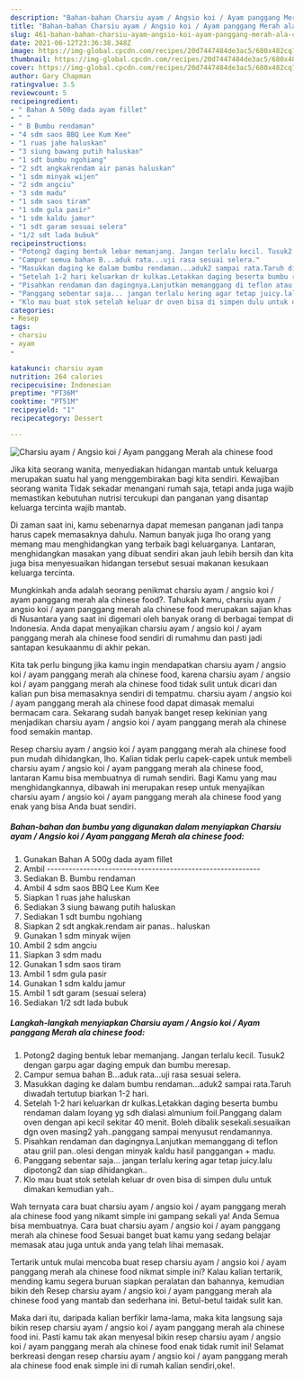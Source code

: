 ```yaml
---
description: "Bahan-bahan Charsiu ayam / Angsio koi / Ayam panggang Merah ala chinese food yang enak dan Mudah Dibuat"
title: "Bahan-bahan Charsiu ayam / Angsio koi / Ayam panggang Merah ala chinese food yang enak dan Mudah Dibuat"
slug: 461-bahan-bahan-charsiu-ayam-angsio-koi-ayam-panggang-merah-ala-chinese-food-yang-enak-dan-mudah-dibuat
date: 2021-06-12T23:36:38.348Z
image: https://img-global.cpcdn.com/recipes/20d7447484de3ac5/680x482cq70/charsiu-ayam-angsio-koi-ayam-panggang-merah-ala-chinese-food-foto-resep-utama.jpg
thumbnail: https://img-global.cpcdn.com/recipes/20d7447484de3ac5/680x482cq70/charsiu-ayam-angsio-koi-ayam-panggang-merah-ala-chinese-food-foto-resep-utama.jpg
cover: https://img-global.cpcdn.com/recipes/20d7447484de3ac5/680x482cq70/charsiu-ayam-angsio-koi-ayam-panggang-merah-ala-chinese-food-foto-resep-utama.jpg
author: Gary Chapman
ratingvalue: 3.5
reviewcount: 5
recipeingredient:
- " Bahan A 500g dada ayam fillet"
- " "
- " B Bumbu rendaman"
- "4 sdm saos BBQ Lee Kum Kee"
- "1 ruas jahe haluskan"
- "3 siung bawang putih haluskan"
- "1 sdt bumbu ngohiang"
- "2 sdt angkakrendam air panas haluskan"
- "1 sdm minyak wijen"
- "2 sdm angciu"
- "3 sdm madu"
- "1 sdm saos tiram"
- "1 sdm gula pasir"
- "1 sdm kaldu jamur"
- "1 sdt garam sesuai selera"
- "1/2 sdt lada bubuk"
recipeinstructions:
- "Potong2 daging bentuk lebar memanjang. Jangan terlalu kecil. Tusuk2 dengan garpu agar daging empuk dan bumbu meresap."
- "Campur semua bahan B...aduk rata...uji rasa sesuai selera."
- "Masukkan daging ke dalam bumbu rendaman...aduk2 sampai rata.Taruh diwadah tertutup biarkan 1-2 hari."
- "Setelah 1-2 hari keluarkan dr kulkas.Letakkan daging beserta bumbu rendaman dalam loyang yg sdh dialasi almunium foil.Panggang dalam oven dengan api kecil sekitar 40 menit. Boleh dibalik sesekali.sesuaikan dgn oven masing2 yah..panggang sampai menyusut rendamannya."
- "Pisahkan rendaman dan dagingnya.Lanjutkan memanggang di teflon atau griil pan..olesi dengan minyak kaldu hasil panggangan + madu."
- "Panggang sebentar saja... jangan terlalu kering agar tetap juicy.lalu dipotong2 dan siap dihidangkan.."
- "Klo mau buat stok setelah keluar dr oven bisa di simpen dulu untuk dimakan kemudian yah.."
categories:
- Resep
tags:
- charsiu
- ayam
- 

katakunci: charsiu ayam  
nutrition: 264 calories
recipecuisine: Indonesian
preptime: "PT36M"
cooktime: "PT51M"
recipeyield: "1"
recipecategory: Dessert

---
```



![Charsiu ayam / Angsio koi / Ayam panggang Merah ala chinese food](https://img-global.cpcdn.com/recipes/20d7447484de3ac5/680x482cq70/charsiu-ayam-angsio-koi-ayam-panggang-merah-ala-chinese-food-foto-resep-utama.jpg)

Jika kita seorang wanita, menyediakan hidangan mantab untuk keluarga merupakan suatu hal yang menggembirakan bagi kita sendiri. Kewajiban seorang  wanita Tidak sekadar menangani rumah saja, tetapi anda juga wajib memastikan kebutuhan nutrisi tercukupi dan panganan yang disantap keluarga tercinta wajib mantab.

Di zaman  saat ini, kamu sebenarnya dapat memesan panganan jadi tanpa harus capek memasaknya dahulu. Namun banyak juga lho orang yang memang mau menghidangkan yang terbaik bagi keluarganya. Lantaran, menghidangkan masakan yang dibuat sendiri akan jauh lebih bersih dan kita juga bisa menyesuaikan hidangan tersebut sesuai makanan kesukaan keluarga tercinta. 



Mungkinkah anda adalah seorang penikmat charsiu ayam / angsio koi / ayam panggang merah ala chinese food?. Tahukah kamu, charsiu ayam / angsio koi / ayam panggang merah ala chinese food merupakan sajian khas di Nusantara yang saat ini digemari oleh banyak orang di berbagai tempat di Indonesia. Anda dapat menyajikan charsiu ayam / angsio koi / ayam panggang merah ala chinese food sendiri di rumahmu dan pasti jadi santapan kesukaanmu di akhir pekan.

Kita tak perlu bingung jika kamu ingin mendapatkan charsiu ayam / angsio koi / ayam panggang merah ala chinese food, karena charsiu ayam / angsio koi / ayam panggang merah ala chinese food tidak sulit untuk dicari dan kalian pun bisa memasaknya sendiri di tempatmu. charsiu ayam / angsio koi / ayam panggang merah ala chinese food dapat dimasak memalui bermacam cara. Sekarang sudah banyak banget resep kekinian yang menjadikan charsiu ayam / angsio koi / ayam panggang merah ala chinese food semakin mantap.

Resep charsiu ayam / angsio koi / ayam panggang merah ala chinese food pun mudah dihidangkan, lho. Kalian tidak perlu capek-capek untuk membeli charsiu ayam / angsio koi / ayam panggang merah ala chinese food, lantaran Kamu bisa membuatnya di rumah sendiri. Bagi Kamu yang mau menghidangkannya, dibawah ini merupakan resep untuk menyajikan charsiu ayam / angsio koi / ayam panggang merah ala chinese food yang enak yang bisa Anda buat sendiri.

<!--inarticleads1-->

##### Bahan-bahan dan bumbu yang digunakan dalam menyiapkan Charsiu ayam / Angsio koi / Ayam panggang Merah ala chinese food:

1. Gunakan  Bahan A 500g dada ayam fillet
1. Ambil  -----------------------------------------------------------
1. Sediakan  B. Bumbu rendaman
1. Ambil 4 sdm saos BBQ Lee Kum Kee
1. Siapkan 1 ruas jahe haluskan
1. Sediakan 3 siung bawang putih haluskan
1. Sediakan 1 sdt bumbu ngohiang
1. Siapkan 2 sdt angkak.rendam air panas.. haluskan
1. Gunakan 1 sdm minyak wijen
1. Ambil 2 sdm angciu
1. Siapkan 3 sdm madu
1. Gunakan 1 sdm saos tiram
1. Ambil 1 sdm gula pasir
1. Gunakan 1 sdm kaldu jamur
1. Ambil 1 sdt garam (sesuai selera)
1. Sediakan 1/2 sdt lada bubuk




<!--inarticleads2-->

##### Langkah-langkah menyiapkan Charsiu ayam / Angsio koi / Ayam panggang Merah ala chinese food:

1. Potong2 daging bentuk lebar memanjang. Jangan terlalu kecil. Tusuk2 dengan garpu agar daging empuk dan bumbu meresap.
1. Campur semua bahan B...aduk rata...uji rasa sesuai selera.
1. Masukkan daging ke dalam bumbu rendaman...aduk2 sampai rata.Taruh diwadah tertutup biarkan 1-2 hari.
1. Setelah 1-2 hari keluarkan dr kulkas.Letakkan daging beserta bumbu rendaman dalam loyang yg sdh dialasi almunium foil.Panggang dalam oven dengan api kecil sekitar 40 menit. Boleh dibalik sesekali.sesuaikan dgn oven masing2 yah..panggang sampai menyusut rendamannya.
1. Pisahkan rendaman dan dagingnya.Lanjutkan memanggang di teflon atau griil pan..olesi dengan minyak kaldu hasil panggangan + madu.
1. Panggang sebentar saja... jangan terlalu kering agar tetap juicy.lalu dipotong2 dan siap dihidangkan..
1. Klo mau buat stok setelah keluar dr oven bisa di simpen dulu untuk dimakan kemudian yah..




Wah ternyata cara buat charsiu ayam / angsio koi / ayam panggang merah ala chinese food yang nikamt simple ini gampang sekali ya! Anda Semua bisa membuatnya. Cara buat charsiu ayam / angsio koi / ayam panggang merah ala chinese food Sesuai banget buat kamu yang sedang belajar memasak atau juga untuk anda yang telah lihai memasak.

Tertarik untuk mulai mencoba buat resep charsiu ayam / angsio koi / ayam panggang merah ala chinese food nikmat simple ini? Kalau kalian tertarik, mending kamu segera buruan siapkan peralatan dan bahannya, kemudian bikin deh Resep charsiu ayam / angsio koi / ayam panggang merah ala chinese food yang mantab dan sederhana ini. Betul-betul taidak sulit kan. 

Maka dari itu, daripada kalian berfikir lama-lama, maka kita langsung saja bikin resep charsiu ayam / angsio koi / ayam panggang merah ala chinese food ini. Pasti kamu tak akan menyesal bikin resep charsiu ayam / angsio koi / ayam panggang merah ala chinese food enak tidak rumit ini! Selamat berkreasi dengan resep charsiu ayam / angsio koi / ayam panggang merah ala chinese food enak simple ini di rumah kalian sendiri,oke!.

